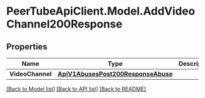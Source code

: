 # PeerTubeApiClient.Model.AddVideoChannel200Response

## Properties

Name | Type | Description | Notes
------------ | ------------- | ------------- | -------------
**VideoChannel** | [**ApiV1AbusesPost200ResponseAbuse**](ApiV1AbusesPost200ResponseAbuse.md) |  | [optional] 

[[Back to Model list]](../README.md#documentation-for-models) [[Back to API list]](../README.md#documentation-for-api-endpoints) [[Back to README]](../README.md)

